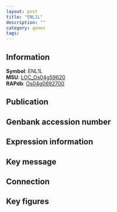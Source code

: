 ```yaml
---
layout: post
title: "ENL1L"
description: ""
category: genes
tags: 
---
```


## Information
__Symbol__: ENL1L  
__MSU__: [LOC_Os04g59620](http://rice.plantbiology.msu.edu/cgi-bin/ORF_infopage.cgi?orf=LOC_Os04g59620)  
__RAPdb__: [Os04g0692700](http://rapdb.dna.affrc.go.jp/viewer/gbrowse_details/irgsp1?name=Os04g0692700)  

## Publication

## Genbank accession number

## Expression information

## Key message

## Connection

## Key figures


